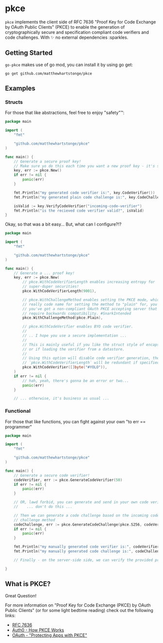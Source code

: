 # pkce

`pkce` implements the client side of RFC 7636 "Proof Key for Code Exchange by OAuth Public Clients" (PKCE) to enable the
generation of cryptographically secure and specification compliant code verifiers and code challenges. With :sparkles:
no external dependencies :sparkles.

## Getting Started

`go-pkce` makes use of go mod, you can install it by using go get:

```shell
go get github.com/matthewhartstonge/pkce
```

## Examples

### Structs

For those that like abstractions, feel free to enjoy "safety":tm::

```go
package main

import (
	"fmt"

	"github.com/matthewhartstonge/pkce"
)

func main() {
	// Generate a secure proof key! 
	// Make sure yo do this each time you want a new proof key - it's stateful.
	key, err := pkce.New()
	if err != nil {
		panic(err)
	}

	fmt.Println("my generated code verifier is:", key.CodeVerifier())
	fmt.Println("my generated plain code challenge is:", key.CodeChallenge())

	isValid := key.VerifyCodeVerifier("incoming-code-verifier")
	fmt.Println("is the recieved code verifier valid?", isValid)
}
```

Okay, so that was a bit easy... But, what can I configure?!?

```go
package main

import (
	"fmt"

	"github.com/matthewhartstonge/pkce"
)

func main() {
	// Generate a ... proof key!
	key, err := pkce.New(
		// pkce.WithCodeVerifierLength enables increasing entropy for 
		// super-duper securities!
		pkce.WithCodeVerifierLength(9001),

		// pkce.WithChallengeMethod enables setting the PKCE mode, which is 
		// really code name for setting the method to "plain" for, you know, if
		// you've got a non-compliant OAuth PKCE accepting server that may 
		// require backwards compatibility. #SnarkIntended
		pkce.WithChallengeMethod(pkce.Plain),

		// pkce.WithCodeVerifier enables BYO code verifier.
		//
		// .. I hope you use a secure implementation ...
		//
		// This is mainly useful if you like the struct style of encapsulation, 
		// or if loading the verifier from a datastore.
		//
		// Using this option will disable code verifier generation, therefore 
		// `pkce.WithCodeVerifierLength` will be redundant if specified.
		pkce.WithCodeVerifier([]byte("#YOLO")),
	)
	if err != nil {
		// hah, yeah, there's gonna be an error or two...
		panic(err)
	}

	// ... otherwise, it's business as usual ...
```

### Functional

For those that like functions, you can fight against your own "to err == programmer"

```go
package main

import (
	"fmt"

	"github.com/matthewhartstonge/pkce"
)

func main() {
	// Generate a secure code verifier!
	codeVerifier, err := pkce.GenerateCodeVerifier(50)
	if err != nil {
		panic(err)
	}

	// OR, lawd forbid, you can generate and send in your own code verifier...
	//    ... don't do this ...

	// Then we can generate a code challenge based on the incoming code 
	// challenge method
	codeChallenge, err := pkce.GenerateCodeChallenge(pkce.S256, codeVerifier)
	if err != nil {
		panic(err)
	}

	fmt.Println("my manually generated code verifier is:", codeVerifier)
	fmt.Println("my manually generated code challenge is:", codeChallenge)

	// Finally - on the server-side side, we can verify the provided proof key:

}

```

## What is PKCE?

Great Question!

For more information on "Proof Key for Code Exchange (PKCE) by OAuth Public Clients" (or for some light bedtime reading)
check out the following links:

* [RFC 7636](https://datatracker.ietf.org/doc/html/rfc7636)
* [Auth0 - How PKCE Works](https://auth0.com/docs/get-started/authentication-and-authorization-flow/authorization-code-flow-with-proof-key-for-code-exchange-pkce#how-it-works)
* [OAuth - "Protecting Apps with PKCE"](https://www.oauth.com/oauth2-servers/pkce/)
